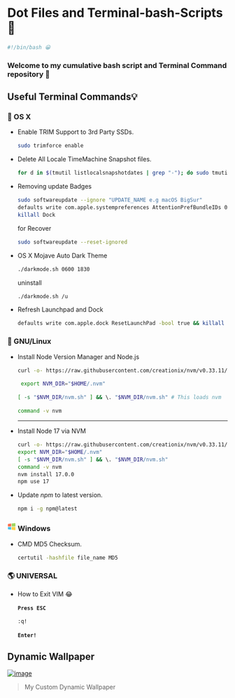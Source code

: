 # Dot Files and Terminal-bash-Scripts 📝
```bash
#!/bin/bash 😀
```

### Welcome to my cumulative bash script and Terminal Command repository 👋


## Useful Terminal Commands💡

### 🍎 OS X

- Enable TRIM Support to 3rd Party SSDs.
  ```bash
  sudo trimforce enable
  ```

- Delete All Locale TimeMachine Snapshot files.
  ```bash
  for d in $(tmutil listlocalsnapshotdates | grep "-"); do sudo tmutil deletelocalsnapshots $d; done
  ```
- Removing update Badges
  ```bash
  sudo softwareupdate --ignore "UPDATE_NAME e.g macOS BigSur"
  defaults write com.apple.systempreferences AttentionPrefBundleIDs 0
  killall Dock
  ```
  for Recover
  ```bash
  sudo softwareupdate --reset-ignored
  ```
- OS X Mojave Auto Dark Theme
  ```bash
  ./darkmode.sh 0600 1830
  ```
  uninstall 
  ```bash
  ./darkmode.sh /u
  ```
- Refresh Launchpad and Dock
  ```bash
  defaults write com.apple.dock ResetLaunchPad -bool true && killall Dock
  ```
  
### 🐧 GNU/Linux

- Install Node Version Manager and Node.js

  ```bash
  curl -o- https://raw.githubusercontent.com/creationix/nvm/v0.33.11/install.sh | bash
  ```

  ```bash
   export NVM_DIR="$HOME/.nvm"
   ```

  ```bash
  [ -s "$NVM_DIR/nvm.sh" ] && \. "$NVM_DIR/nvm.sh" # This loads nvm
  ```

  ```bash
  command -v nvm
  ```
  ---
- Install Node 17 via NVM

  ```bash
  curl -o- https://raw.githubusercontent.com/creationix/nvm/v0.33.11/install.sh | bash
  export NVM_DIR="$HOME/.nvm"
  [ -s "$NVM_DIR/nvm.sh" ] && \. "$NVM_DIR/nvm.sh"
  command -v nvm
  nvm install 17.0.0
  npm use 17
  ```
- Update _npm_ to latest version.
  ```bash
  npm i -g npm@latest
  ```


### ![image](/res/win_logo_20.png) Windows
  - CMD MD5 Checksum.
    ```bash
    certutil -hashfile file_name MD5
    ```
### 🌎 UNIVERSAL

- How to Exit VIM 😂

  **`Press ESC`**
  ```bash
  :q!
  ```
  **`Enter!`**

## Dynamic Wallpaper

[![image](https://user-images.githubusercontent.com/33639948/89126204-99725a00-d4ec-11ea-9f22-1c5b50f5a530.png)](https://www.dynamicwallpaper.club/wallpaper/7vzrnfre7nq "Click for Download")
> My Custom Dynamic Wallpaper
